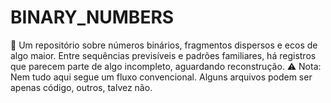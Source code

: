# BINARY_NUMBERS
📁 Um repositório sobre números binários, fragmentos dispersos e ecos de algo maior.  Entre sequências previsíveis e padrões familiares, há registros que parecem parte de algo incompleto, aguardando reconstrução.  ⚠️ Nota: Nem tudo aqui segue um fluxo convencional. Alguns arquivos podem ser apenas código, outros, talvez não.
